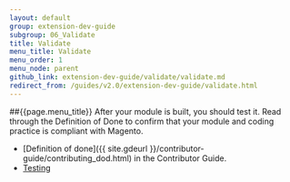 ```yaml
---
layout: default
group: extension-dev-guide
subgroup: 06_Validate
title: Validate
menu_title: Validate
menu_order: 1
menu_node: parent
github_link: extension-dev-guide/validate/validate.md
redirect_from: /guides/v2.0/extension-dev-guide/validate.html
---
```


##{{page.menu_title}}
After your module is built, you should test it. Read through the Definition of Done to confirm that your module and coding practice is compliant with Magento.

* [Definition of done]({{ site.gdeurl }}/contributor-guide/contributing_dod.html) in the Contributor Guide.
* [Testing](test-module.html)

